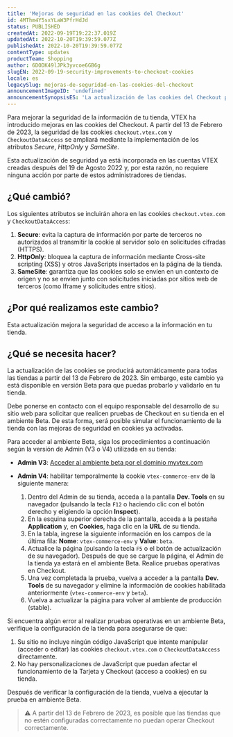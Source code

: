 ```yaml
---
title: 'Mejoras de seguridad en las cookies del Checkout'
id: 4MThm4Y5sxYLaW3PfrHdJd
status: PUBLISHED
createdAt: 2022-09-19T19:22:37.019Z
updatedAt: 2022-10-20T19:39:59.077Z
publishedAt: 2022-10-20T19:39:59.077Z
contentType: updates
productTeam: Shopping
author: 6DODK49lJPk3yvcoe6GB6g
slugEN: 2022-09-19-security-improvements-to-checkout-cookies
locale: es
legacySlug: mejoras-de-seguridad-en-las-cookies-del-checkout
announcementImageID: 'undefined'
announcementSynopsisES: 'La actualización de las cookies del Checkout permite aumentar la seguridad en tu tienda'
---
```


Para mejorar la seguridad de la información de tu tienda, VTEX ha introducido mejoras en las cookies del Checkout. A partir del 13 de Febrero de 2023, la seguridad de las cookies `checkout.vtex.com` y `CheckoutDataAccess` se ampliará mediante la implementación de los atributos _Secure_, _HttpOnly_ y _SameSite_.

Esta actualización de seguridad ya está incorporada en las cuentas VTEX creadas después del 19 de Agosto 2022 y, por esta razón, no requiere ninguna acción por parte de estos administradores de tiendas.

## ¿Qué cambió?

Los siguientes atributos se incluirán ahora en las cookies `checkout.vtex.com` y `CheckoutDataAccess`:

1. __Secure__: evita la captura de información por parte de terceros no autorizados al transmitir la cookie al servidor solo en solicitudes cifradas (HTTPS).
2. __HttpOnly__: bloquea la captura de información mediante Cross-site scripting (XSS) y otros JavaScripts insertados en la página de la tienda.
3. __SameSite__: garantiza que las cookies solo se envíen en un contexto de origen y no se envíen junto con solicitudes iniciadas por sitios web de terceros (como Iframe y solicitudes entre sitios).

## ¿Por qué realizamos este cambio?

Esta actualización mejora la seguridad de acceso a la información en tu tienda.

## ¿Qué se necesita hacer?

La actualización de las cookies se producirá automáticamente para todas las tiendas a partir del 13 de Febrero de 2023. Sin embargo, este cambio ya está disponible en versión Beta para que puedas probarlo y validarlo en tu tienda.

Debe ponerse en contacto con el equipo responsable del desarrollo de su sitio web para solicitar que realicen pruebas de Checkout en su tienda en el ambiente Beta. De esta forma, será posible simular el funcionamiento de la tienda con las mejoras de seguridad en cookies ya activadas.

Para acceder al ambiente Beta, siga los procedimientos a continuación según la versión de Admin (V3 o V4) utilizada en su tienda:

- **Admin V3**: [Acceder al ambiente beta por el dominio myvtex.com](/es/tutorial/acceder-al-ambiente-beta--3BHM289568gcSwk2O80Asu)

- **Admin V4**: habilitar temporalmente la cookie `vtex-commerce-env` de la siguiente manera:

     1. Dentro del Admin de su tienda, acceda a la pantalla **Dev. Tools** en su navegador (pulsando la tecla `F12` o haciendo clic con el botón derecho y eligiendo la opción **Inspect**).
     2. En la esquina superior derecha de la pantalla, acceda a la pestaña **Application** y, en **Cookies**, haga clic en la **URL** de su tienda.
     3. En la tabla, ingrese la siguiente información en los campos de la última fila: **Nome**: `vtex-commerce-env` y **Value**: `beta`.
     4. Actualice la página (pulsando la tecla `F5` o el botón de actualización de su navegador). Después de que se cargue la página, el Admin de la tienda ya estará en el ambiente Beta. Realice pruebas operativas en Checkout.
     5. Una vez completada la prueba, vuelva a acceder a la pantalla **Dev. Tools** de su navegador y elimine la información de cookies habilitada anteriormente (`vtex-commerce-env` y `beta`).
     6. Vuelva a actualizar la página para volver al ambiente de producción (stable).

Si encuentra algún error al realizar pruebas operativas en un ambiente Beta, verifique la configuración de la tienda para asegurarse de que:

1. Su sitio no incluye ningún código JavaScript que intente manipular (acceder o editar) las cookies `checkout.vtex.com` o `CheckoutDataAccess` directamente.
2. No hay personalizaciones de JavaScript que puedan afectar el funcionamiento de la Tarjeta y Checkout (acceso a cookies) en su tienda.

Después de verificar la configuración de la tienda, vuelva a ejecutar la prueba en ambiente Beta.

> ⚠️ A partir del 13 de Febrero de 2023, es posible que las tiendas que no estén configuradas correctamente no puedan operar Checkout correctamente.
